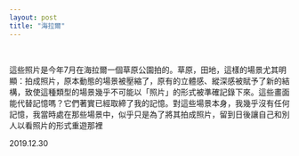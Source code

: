 ```yaml
---
layout: post
title: "海拉爾"
---
```


  
&nbsp;
&nbsp;

這些照片是今年7月在海拉爾一個草原公園拍的。草原，田地，這樣的場景尤其明顯：拍成照片，原本動態的場景被壓縮了，原有的立體感、縱深感被賦予了新的結構，致使這種類型的場景幾乎不可能以「照片」的形式被準確記錄下來。這些畫面能代替記憶嗎？它們著實已經取締了我的記憶。對這些場景本身，我幾乎沒有任何記憶，我當時處在那些場景中，似乎只是為了將其拍成照片，留到日後讓自己和別人以看照片的形式重遊那裡

2019.12.30